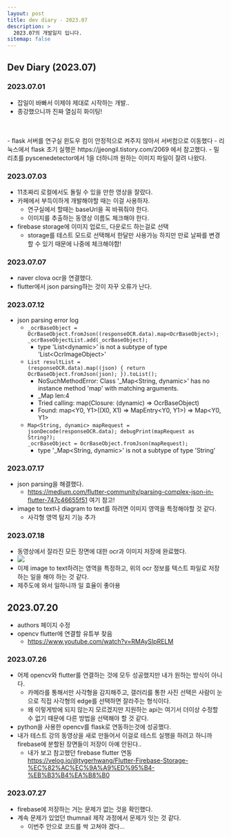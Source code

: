 ```yaml
---
layout: post
title: dev diary - 2023.07
description: >
  2023.07의 개발일지 입니다.
sitemap: false
---
```


## Dev Diary (2023.07)

### 2023.07.01

- 잡일이 바빠서 이제야 제대로 시작하는 개발..
- 종강했으니까 진짜 열심히 화이팅!
<br>
<br>
- flask 서버를 연구실 윈도우 컴이 안정적으로 켜주지 않아서 서버컴으로 이동했다
    - 리눅스에서 flask 초기 실행은 <url>https://jjeongil.tistory.com/2069</url> 에서 참고했다.
- 밀리초를 pyscenedetector에서 1을 더하니까 원하는 이미지 파일이 잘려 나왔다.


### 2023.07.03

- 11초짜리 로컬에서도 돌릴 수 있을 만한 영상을 잘랐다.
- 카페에서 부득이하게 개발해야할 때는 이걸 사용하자.
    - 연구실에서 할때는 baseUrl을 꼭 바꿔줘야 한다.
    - 이미지를 추출하는 동영상 이름도 체크해야 한다.
- firebase storage에 이미지 업로드, 다운로드 하는걸로 선택
    - storage를 테스트 모드로 선택해서 한달만 사용가능 하지만 만료 날짜를 변경할 수 있기 때문에 나중에 체크해야함!

### 2023.07.07

- naver clova ocr을 연결했다.
- flutter에서 json parsing하는 것이 자꾸 오류가 난다.

### 2023.07.12

- json parsing error log
    - <code>_ocrBaseObject = OcrBaseObject.fromJson((responseOCR.data).map\<OcrBaseObject>);
        _ocrBaseObjectList.add(_ocrBaseObject);</code>
        - type 'List\<dynamic>' is not a subtype of type 'List\<OcrImageObject>'
    - <code>List<OcrBaseObject> resultList = (responseOCR.data).map<OcrBaseObject>((json) {
          return OcrBaseObject.fromJson(json);
        }).toList(); </code>
        - NoSuchMethodError: Class '_Map<String, dynamic>' has no instance method 'map' with matching arguments.
        - _Map len:4
        - Tried calling: map<OcrBaseObject>(Closure: (dynamic) => OcrBaseObject)
        - Found: map<Y0, Y1>((X0, X1) => MapEntry<Y0, Y1>) => Map<Y0, Y1> 
    - <code>Map<String, dynamic> mapRequest = jsonDecode(responseOCR.data);
        debugPrint(mapRequest as String?);
        _ocrBaseObject = OcrBaseObject.fromJson(mapRequest);</code>
        - type '_Map<String, dynamic>' is not a subtype of type 'String'

### 2023.07.17

- json parsing을 해결했다.
    - <url>https://medium.com/flutter-community/parsing-complex-json-in-flutter-747c46655f51</url> 여기 참고!
- image to text나 diagram to text를 하려면 이미지 영역을 특정해야할 것 같다. 
    - 사각형 영역 탐지 기능 추가

### 2023.07.18

- 동영상에서 잘라진 모든 장면에 대한 ocr과 이미지 저장에 완료했다.
- <image src="/Users/nahyun/Documents/Git/gitBlog/nan0silver.github.io/assets/img/blog/2023-7-18-diary-image.png">
- 이제 image to text하려는 영역을 특정하고, 위의 ocr 정보를 텍스트 파일로 저장하는 일을 해야 하는 것 같다.
- 제주도에 와서 일하니까 일 효율이 좋아용

## 2023.07.20

- authors 페이지 수정
- opencv flutter에 연결할 유튜부 찾음
    - <url>https://www.youtube.com/watch?v=RMAySIpRELM</url>


### 2023.07.26

- 어제 opencv와 flutter를 연결하는 것에 모두 성공했지만 내가 원하는 방식이 아니다.
  - 카메라를 통해서만 사각형을 감지해주고, 갤러리를 통한 사진 선택은 사람이 눈으로 직접 사각형의 edge를 선택하면 잘라주는 형식이다.
  - 왜 이렇게밖에 되지 않는지 모르겠지만 지원하는 api는 여기서 더이상 수정할 수 없기 때문에 다른 방법을 선택해야 할 것 같다.
- python을 사용한 opencv를 flask로 연동하는것에 성공했다.
- 내가 테스트 강의 동영상을 새로 만들어서 이걸로 테스트 실행을 하려고 하니까 firebase에 분할된 장면들이 저장이 아예 안된다..
  - 내가 보고 참고했던 firebase flutter 연동 <url>https://velog.io/@tygerhwang/Flutter-Firebase-Storage-%EC%82%AC%EC%9A%A9%ED%95%B4-%EB%B3%B4%EA%B8%B0</url>

### 2023.07.27

- firebase에 저장하는 거는 문제가 없는 것을 확인했다.
- 계속 문제가 있었던 thumnail 제작 과정에서 문제가 잇는 것 같다.
  - 이번주 안으로 코드를 싹 고쳐야 겠다...

